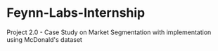 # Feynn-Labs-Internship
Project 2.0 - Case Study on Market Segmentation with implementation using McDonald's dataset
